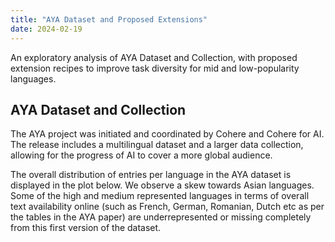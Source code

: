 ```yaml
---
title: "AYA Dataset and Proposed Extensions"
date: 2024-02-19
---
```


An exploratory analysis of AYA Dataset and Collection, with proposed extension recipes to improve task diversity for mid and low-popularity languages.


## AYA Dataset and Collection

The AYA project was initiated and coordinated by Cohere and Cohere for AI. The release includes a multilingual dataset and a larger data collection, allowing for the progress of AI to cover a more global audience.

The overall distribution of entries per language in the AYA dataset is displayed in the plot below. We observe a skew towards Asian languages. Some of the high and medium represented languages in terms of overall text availability online (such as French, German, Romanian, Dutch etc as per the tables in the AYA paper) are underrepresented or missing completely from this first version of the dataset.



